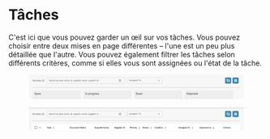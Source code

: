 # Tâches

C'est ici que vous pouvez garder un œil sur vos tâches. Vous pouvez choisir entre deux mises en page différentes – l'une est un peu plus détaillée que l'autre. Vous pouvez également filtrer les tâches selon différents critères, comme si elles vous sont assignées ou l'état de la tâche.

<figure><img src="../../.gitbook/assets/tasks1.png" alt=""><figcaption></figcaption></figure>

<figure><img src="../../.gitbook/assets/tasks2.png" alt=""><figcaption></figcaption></figure>
